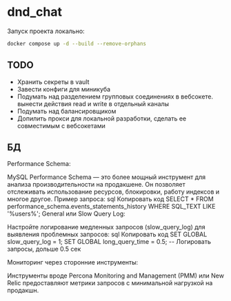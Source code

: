 # dnd_chat

Запуск проекта локально:

```bash
docker compose up -d --build --remove-orphans
```

## TODO
- Хранить секреты в vault
- Завести конфиги для миникуба
- Подумать над разделением групповых соединениях в вебсокете. вынести действия read и write в отдельный каналы
- Подумать над балансировщиком
- Допилить прокси для локальной разработки, сделать ее совместимым с вебсокетами

## БД
Performance Schema:

MySQL Performance Schema — это более мощный инструмент для анализа производительности на продакшене. Он позволяет отслеживать использование ресурсов, блокировки, работу индексов и многое другое.
Пример запроса:
sql
Копировать код
SELECT * FROM performance_schema.events_statements_history WHERE SQL_TEXT LIKE '%users%';
General или Slow Query Log:

Настройте логирование медленных запросов (slow_query_log) для выявления проблемных запросов:
sql
Копировать код
SET GLOBAL slow_query_log = 1;
SET GLOBAL long_query_time = 0.5; -- Логировать запросы, дольше 0.5 сек

Мониторинг через сторонние инструменты:

Инструменты вроде Percona Monitoring and Management (PMM) или New Relic предоставляют метрики запросов с минимальной нагрузкой на продакшн.
